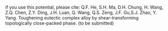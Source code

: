 if you use this potential, please cite:
Q.F. He, S.H. Ma, D.H. Chung, H. Wang, Z.Q. Chen, Z.Y. Ding, J.H. Luan, Q. Wang, Q.S. Zeng, J.F. Gu,S.J. Zhao, Y. Yang. Toughening eutectic complex alloy by shear-transforming topologically close-packed phase. (to be submitted)
